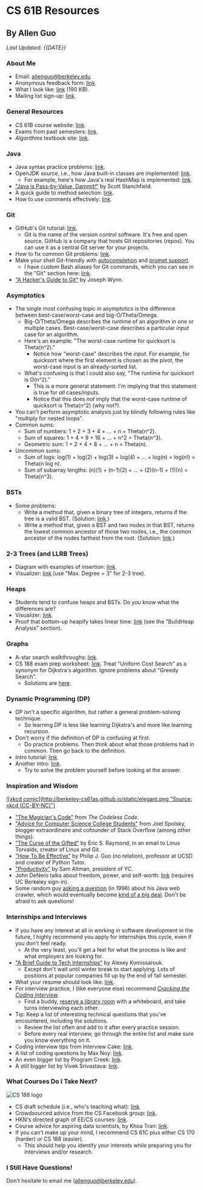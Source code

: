# CS 61B Resources

## By Allen Guo

*Last Updated: {{DATE}}*

<!-- **Some review questions: [link](https://docs.google.com/document/d/1JP44IkTnZRM7T_2UtvI3Hrn6vSmb1WCzMjsS1p3nToI/edit?usp=sharing).** -->

### About Me

* Email: [allenguo@berkeley.edu](mailto:allenguo@berkeley.edu)
* Anonymous feedback form: [link](https://docs.google.com/forms/d/e/1FAIpQLSfeahd-Mjg09o-I0IcY_J5a21RgTkSWCorfJZWJ-hLNuXxqWA/viewform).
* What I look like: [link](me.jpg) (190 KB).
* Mailing list sign-up: [link](https://docs.google.com/forms/d/e/1FAIpQLSda4jJCYY7RaAZnCnloppIEiwR7uk1NCyCoeC9C5FrQJCGHFQ/viewform).

### General Resources

* CS 61B course website: [link](http://datastructur.es).
* Exams from past semesters: [link](https://hkn.eecs.berkeley.edu/exams/course/CS/61B).
* *Algorithms* textbook site: [link](http://algs4.cs.princeton.edu/home/).
<!--
* Resources pages by other TAs:
  * From Spring 2016: [Sarah Kim](http://www.sarahjikim.com/cs61b.html).
  * From this semester: [Sherdil Niyaz](http://sniyaz.weebly.com/cs61b.html).-->
<!-- * VisuAlgo algorithm visualizations: [link](http://visualgo.net/). -->
<!-- * Big-O Cheat Sheet: [link](http://www.bigocheatsheet.com/). Make sure you can explain *why* various time complexities are what they are. -->

### Java

* Java syntax practice problems: [link](http://codingbat.com/java).
* OpenJDK source, i.e., how Java built-in classes are implemented: [link](http://grepcode.com/snapshot/repository.grepcode.com/java/root/jdk/openjdk/8u40-b25/).
    * For example, here's how Java's real HashMap is implemented: [link](http://grepcode.com/file/repository.grepcode.com/java/root/jdk/openjdk/8u40-b25/java/util/HashMap.java?av=f).
* ["Java is Pass-by-Value, Dammit!"](http://javadude.com/articles/passbyvalue.htm) by Scott Stanchfield.
* A quick guide to method selection: [link](https://docs.google.com/presentation/d/1N8dhPhOEJMgT0SbJm2rywf1Bxp5iIyZ2hLos-DJ71SE/edit#slide=id.p).
* How to use comments effectively: [link](http://testing.googleblog.com/2017/07/code-health-to-comment-or-not-to-comment.html?m=1).

### Git

* GitHub's Git tutorial: [link](https://try.github.io).
    * Git is the name of the version control software. It's free and open source. GitHub is a company that hosts Git repositories (repos). You can use it as a central Git server for your projects.
* How to fix common Git problems: [link](http://ohshitgit.com/).
* Make your shell Git-friendly with [autocompletion](https://git-scm.com/book/en/v1/Git-Basics-Tips-and-Tricks#Auto-Completion) and [prompt support](https://github.com/git/git/blob/master/contrib/completion/git-prompt.sh).
    * I have custom Bash aliases for Git commands, which you can see in the "Git" section here: [link](https://github.com/guoguo12/guoguo12.github.io/blob/master/bash).
* ["A Hacker's Guide to Git"](https://wildlyinaccurate.com/a-hackers-guide-to-git/) by Joseph Wynn.


### Asymptotics

* The single most confusing topic in asymptotics is the difference between best-case/worst-case and big-O/Theta/Omega.
    * Big-O/Theta/Omega describes the runtime of an algorithm in one or multiple cases. Best-case/worst-case describes a particular *input* case for an algorithm.
    * Here's an example: "The worst-case runtime for quicksort is Theta(n^2)."
        * Notice how "worst-case" describes the *input*. For example, for quicksort where the first element is chosen as the pivot, the worst-case input is an already-sorted list.
    * What's confusing is that I could also say, "The runtime for quicksort is O(n^2)."
        * This is a more general statement: I'm implying that this statement is true for *all* cases/inputs.
        * Notice that this does *not* imply that the worst-case runtime of quicksort is Theta(n^2) (why not?).
* You can't perform asymptotic analysis just by blindly following rules like "multiply for nested loops".
* Common sums:
    * Sum of numbers: 1 + 2 + 3 + 4 + ... + n = Theta(n^2).
    * Sum of squares: 1 + 4 + 9 + 16 + ... + n^2 = Theta(n^3).
    * Geometric sum: 1 + 2 + 4 + 8 + ... + n = Theta(n).
* Uncommon sums:
    * Sum of logs: log(1) + log(2) + log(3) + log(4) + ... + log(n) = log(n!) = Theta(n log n).
    * Sum of subarray lengths: (n)(1) + (n-1)(2) + ... + (2)(n-1) + (1)(n) = Theta(n^3).

### BSTs

* Some problems:
  * Write a method that, given a binary tree of integers, returns if the tree is a valid BST. (Solution: [link](http://www.geeksforgeeks.org/a-program-to-check-if-a-binary-tree-is-bst-or-not/).)
  * Write a method that, given a BST and two nodes in that BST, returns the lowest common ancestor of those two nodes, i.e., the common ancestor of the nodes farthest from the root. (Solution: [link](http://www.geeksforgeeks.org/lowest-common-ancestor-binary-tree-set-1/).)

### 2-3 Trees (and LLRB Trees)

* Diagram with examples of insertion: [link](https://upload.wikimedia.org/wikipedia/commons/thumb/4/44/2-3_insertion.svg/1024px-2-3_insertion.svg.png).
* Visualizer: [link](https://www.cs.usfca.edu/~galles/visualization/BTree.html) (use "Max. Degree = 3" for 2-3 tree).

### Heaps

* Students tend to confuse heaps and BSTs. Do *you* know what the differences are?
* Visualizer: [link](https://www.cs.usfca.edu/~galles/visualization/Heap.html).
* Proof that bottom-up heapify takes linear time: [link](https://www.cs.umd.edu/~meesh/351/mount/lectures/lect14-heapsort-analysis-part.pdf) (see the "BuildHeap Analysis" section).

### Graphs

* A-star search walkthroughs: [link](https://youtu.be/g0MJRpquEOk).
* CS 188 exam prep worksheet: [link](https://s3-us-west-2.amazonaws.com/cs188websitecontent/exam_prep/sp16-cs188-exam-prep-1.pdf). Treat "Uniform Cost Search" as a synonym for Dijkstra's algorithm. Ignore problems about "Greedy Search".
    * Solutions are [here](https://s3-us-west-2.amazonaws.com/cs188websitecontent/exam_prep/sp16-cs188-exam-prep-1-solutions.pdf).

### Dynamic Programming (DP)

* DP isn't a specific algorithm, but rather a general problem-solving technique.
    * So learning DP is less like learning Dijkstra's and more like learning recursion.
* Don't worry if the definition of DP is confusing at first.
    * Do practice problems. Then think about what those problems had in common. Then go back to the definition.
* Intro tutorial: [link](http://20bits.com/article/introduction-to-dynamic-programming).
* Another intro: [link](https://gsourcecode.wordpress.com/2012/04/12/cutting-rods-introduction-to-dynamic-programming/).
    * Try to solve the problem yourself before looking at the answer.

### Inspiration and Wisdom
<a href="https://xkcd.com/297/">
![xkcd comic](http://berkeley-cs61as.github.io/static/elegant.png "Source: xkcd (CC-BY-NC)")
</a>

* ["The Magician's Code"](http://thecodelesscode.com/case/195) from *The Codeless Code*.
* ["Advice for Computer Science College Students"](http://joelonsoftware.com/articles/CollegeAdvice.html) from Joel Spolsky, blogger extraordinaire and cofounder of Stack Overflow (among other things).
* ["The Curse of the Gifted"](https://lwn.net/2000/0824/a/esr-sharing.php3) by Eric S. Raymond, in an email to Linus Torvalds, creator of Linux and Git.
* ["How To Be Effective"](http://www.pgbovine.net/productivity-tips.htm) by Philip J. Guo (no relation), professor at UCSD and creator of Python Tutor.
* ["Productivity"](https://blog.samaltman.com/productivity) by Sam Altman, president of YC.
* John DeNero talks about freedom, power, and self-worth: [link](https://www.youtube.com/watch?v=e_jH9GkahPQ&feature=youtu.be&t=33m33s) (requires UC Berkeley sign-in).
* Some random guy [asking a question](https://groups.google.com/forum/#!search/larry$20sanger$20java$201996/comp.lang.java/aSPAJO05LIU/ushhUIQQ-ogJ) (in 1996) about his Java web crawler, which would eventually become [kind of a big deal](https://en.wikipedia.org/wiki/Google). Don't be afraid to ask questions!

<!--
### Just for Fun
* ["How a Programmer Reads Your Resume (Comic)"](http://stevehanov.ca/blog/resume_comic.png) by Steve Hanov.
* ["A Brief, Incomplete, and Mostly Wrong History of Programming Languages"](https://thequickword.wordpress.com/2014/02/16/james-irys-history-of-programming-languages-illustrated-with-pictures-and-large-fonts/) (illustrated) by James Iry et al.
-->

### Internships and Interviews

* If you have any interest at all in working in software development in the future, I highly recommend you apply for internships this cycle, even if you don't feel ready.
    * At the very least, you'll get a feel for what the process is like and what employers are looking for.
* ["A Brief Guide to Tech Internships"](http://alexeymk.com/a-brief-guide-to-tech-internships/) by Alexey Komissarouk.
    * Except don't wait until winter break to start applying. Lots of positions at popular companies fill up by the end of fall semester.
* What your resume should look like: [link](https://www.reddit.com/r/cscareerquestions/comments/25u0eo/could_we_create_a_basic_undergrad_resume/chktg4y/).
* For interview practice, I (like everyone else) recommend *[Cracking the Coding Interview](https://smile.amazon.com/gp/product/0984782850/ref=pd_sbs_14_t_0?ie=UTF8&psc=1&refRID=5FQD69BDFX5C08415N34)*.
    * Find a buddy, [reserve a library room](https://berkeley.libcal.com/) with a whiteboard, and take turns interviewing each other.
* Tip: Keep a list of interesting technical questions that you've encountered, including the solutions.
    * Review the list often and add to it after every practice session.
    * Before every real interview, go through the entire list and make sure you know everything on it.
* Coding interview tips from Interview Cake: [link](https://www.interviewcake.com/article/python/coding-interview-tips).
* A list of coding questions by Max Noy: [link](http://maxnoy.com/interviews.html).
* An even bigger list by Program Creek: [link](http://www.programcreek.com/2012/11/top-10-algorithms-for-coding-interview/).
* A still bigger list by Vivek Srivastava: [link](https://techiedelight.quora.com/500-Data-structures-and-algorithms-interview-questions-and-their-solutions).

### What Courses Do I Take Next?
![CS 188 logo](https://people.eecs.berkeley.edu/~russell/classes/cs188/f14/images/cs188_welcome.png)

* CS draft schedule (i.e., who's teaching what): [link](https://www2.eecs.berkeley.edu/Scheduling/CS/schedule-draft.html).
* Crowdsourced advice from the CS Facebook group: [link](https://docs.google.com/document/d/1qgPEICPPCAI2T7On8gJ7kle8gaMivHu337ps4q_psdI/edit).
* HKN's directed graph of EE/CS courses: [link](https://hkn.eecs.berkeley.edu/courseguides).
* Course advice for aspiring data scientists, by Khoa Tran: [link](https://kqdtran.github.io/so-i-heard-youre-an-aspiring-golden-bear-data-scient-ish/index.html).
* If you can't make up your mind, I recommend CS 61C plus either CS 170 (harder) or CS 188 (easier).
    * This should help you identify your interests while preparing you for interviews and/or research.

### I Still Have Questions!

Don't hesitate to email me ([allenguo@berkeley.edu](mailto:allenguo@berkeley.edu)).
